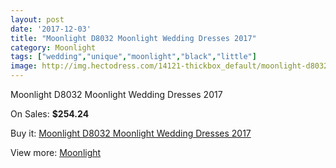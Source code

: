 ```yaml
---
layout: post
date: '2017-12-03'
title: "Moonlight D8032 Moonlight Wedding Dresses 2017"
category: Moonlight
tags: ["wedding","unique","moonlight","black","little"]
image: http://img.hectodress.com/14121-thickbox_default/moonlight-d8032-moonlight-wedding-dresses-2013.jpg
---
```

Moonlight D8032 Moonlight Wedding Dresses 2017

On Sales: **$254.24**
<a href="https://www.hectodress.com/moonlight/6844-moonlight-d8032-moonlight-wedding-dresses-2013.html"><amp-img layout="responsive" width="600" height="600" src="//img.hectodress.com/14121-thickbox_default/moonlight-d8032-moonlight-wedding-dresses-2013.jpg" alt="Moonlight D8032 Moonlight Wedding Dresses 2017 0" /></a>
<a href="https://www.hectodress.com/moonlight/6844-moonlight-d8032-moonlight-wedding-dresses-2013.html"><amp-img layout="responsive" width="600" height="600" src="//img.hectodress.com/14122-thickbox_default/moonlight-d8032-moonlight-wedding-dresses-2013.jpg" alt="Moonlight D8032 Moonlight Wedding Dresses 2017 1" /></a>

Buy it: [Moonlight D8032 Moonlight Wedding Dresses 2017](https://www.hectodress.com/moonlight/6844-moonlight-d8032-moonlight-wedding-dresses-2013.html "Moonlight D8032 Moonlight Wedding Dresses 2017")

View more: [Moonlight](https://www.hectodress.com/119-moonlight "Moonlight")
